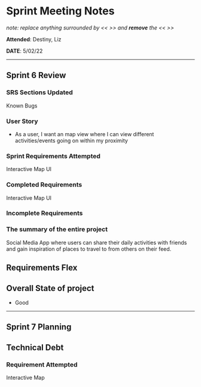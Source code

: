 # Sprint Meeting Notes

*note: replace anything surrounded by << >> and **remove** the << >>*

**Attended**: Destiny, Liz

**DATE**: 5/02/22

***

## Sprint 6 Review

### SRS Sections Updated

Known Bugs

### User Story

- As a user, I want an map view where I can view different activities/events going on within my proximity

### Sprint Requirements Attempted

Interactive Map UI

### Completed Requirements

Interactive Map UI

### Incomplete Requirements



### The summary of the entire project

Social Media App where users can share their daily activities with friends and gain inspiration of places to travel to from others on their feed.

## Requirements Flex

## Overall State of project

- Good 

***

## Sprint 7 Planning


## Technical Debt


### Requirement Attempted

Interactive Map
